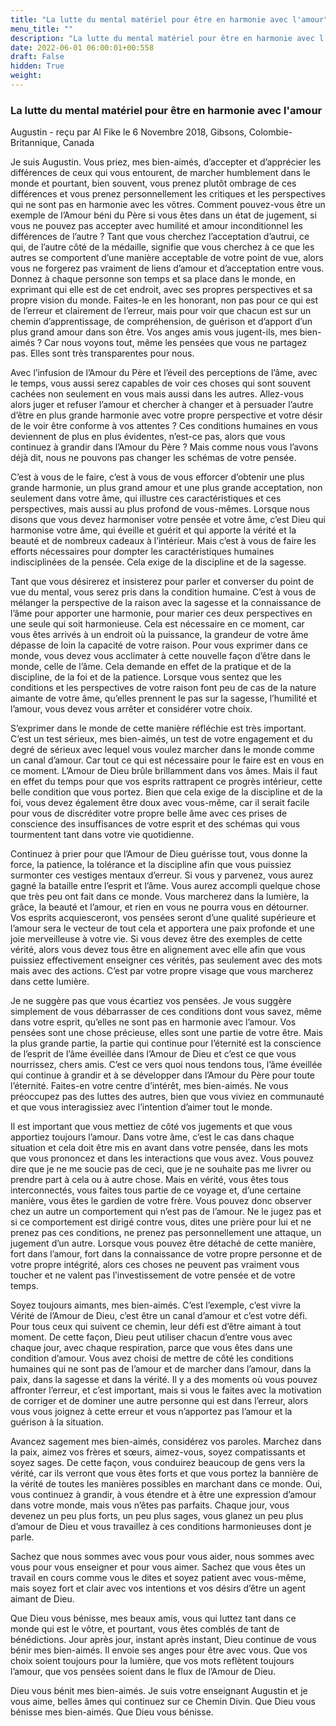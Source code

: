 ```yaml
---
title: "La lutte du mental matériel pour être en harmonie avec l'amour"
menu_title: ""
description: "La lutte du mental matériel pour être en harmonie avec l'amour"
date: 2022-06-01 06:00:01+00:558
draft: False
hidden: True
weight:
---
```

### La lutte du mental matériel pour être en harmonie avec l'amour

Augustin - reçu par Al Fike le 6 Novembre 2018, Gibsons, Colombie-Britannique, Canada

Je suis Augustin. Vous priez, mes bien-aimés, d’accepter et d’apprécier les différences de ceux qui vous entourent, de marcher humblement dans le monde et pourtant, bien souvent, vous prenez plutôt ombrage de ces différences et vous prenez personnellement les critiques et les perspectives qui ne sont pas en harmonie avec les vôtres. Comment pouvez-vous être un exemple de l’Amour béni du Père si vous êtes dans un état de jugement, si vous ne pouvez pas accepter avec humilité et amour inconditionnel les différences de l’autre ? Tant que vous cherchez l’acceptation d’autrui, ce qui, de l’autre côté de la médaille, signifie que vous cherchez à ce que les autres se comportent d’une manière acceptable de votre point de vue, alors vous ne forgerez pas vraiment de liens d’amour et d’acceptation entre vous. Donnez à chaque personne son temps et sa place dans le monde, en exprimant qui elle est de cet endroit, avec ses propres perspectives et sa propre vision du monde. Faites-le en les honorant, non pas pour ce qui est de l’erreur et clairement de l’erreur, mais pour voir que chacun est sur un chemin d’apprentissage, de compréhension, de guérison et d’apport d’un plus grand amour dans son être. Vos anges amis vous jugent-ils, mes bien-aimés ? Car nous voyons tout, même les pensées que vous ne partagez pas. Elles sont très transparentes pour nous.

Avec l’infusion de l’Amour du Père et l’éveil des perceptions de l’âme, avec le temps, vous aussi serez capables de voir ces choses qui sont souvent cachées non seulement en vous mais aussi dans les autres. Allez-vous alors juger et refuser l’amour et chercher à changer et à persuader l’autre d’être en plus grande harmonie avec votre propre perspective et votre désir de le voir être conforme à vos attentes ? Ces conditions humaines en vous deviennent de plus en plus évidentes, n’est-ce pas, alors que vous continuez à grandir dans l’Amour du Père ? Mais comme nous vous l’avons déjà dit, nous ne pouvons pas changer les schémas de votre pensée.

C’est à vous de le faire, c’est à vous de vous efforcer d’obtenir une plus grande harmonie, un plus grand amour et une plus grande acceptation, non seulement dans votre âme, qui illustre ces caractéristiques et ces perspectives, mais aussi au plus profond de vous-mêmes. Lorsque nous disons que vous devez harmoniser votre pensée et votre âme, c’est Dieu qui harmonise votre âme, qui éveille et guérit et qui apporte la vérité et la beauté et de nombreux cadeaux à l’intérieur. Mais c’est à vous de faire les efforts nécessaires pour dompter les caractéristiques humaines indisciplinées de la pensée. Cela exige de la discipline et de la sagesse.

Tant que vous désirerez et insisterez pour parler et converser du point de vue du mental, vous serez pris dans la condition humaine. C’est à vous de mélanger la perspective de la raison avec la sagesse et la connaissance de l’âme pour apporter une harmonie, pour marier ces deux perspectives en une seule qui soit harmonieuse. Cela est nécessaire en ce moment, car vous êtes arrivés à un endroit où la puissance, la grandeur de votre âme dépasse de loin la capacité de votre raison. Pour vous exprimer dans ce monde, vous devez vous acclimater à cette nouvelle façon d’être dans le monde, celle de l’âme. Cela demande en effet de la pratique et de la discipline, de la foi et de la patience. Lorsque vous sentez que les conditions et les perspectives de votre raison font peu de cas de la nature aimante de votre âme, qu’elles prennent le pas sur la sagesse, l’humilité et l’amour, vous devez vous arrêter et considérer votre choix.

S’exprimer dans le monde de cette manière réfléchie est très important. C’est un test sérieux, mes bien-aimés, un test de votre engagement et du degré de sérieux avec lequel vous voulez marcher dans le monde comme un canal d’amour. Car tout ce qui est nécessaire pour le faire est en vous en ce moment. L’Amour de Dieu brûle brillamment dans vos âmes. Mais il faut en effet du temps pour que vos esprits rattrapent ce progrès intérieur, cette belle condition que vous portez. Bien que cela exige de la discipline et de la foi, vous devez également être doux avec vous-même, car il serait facile pour vous de discréditer votre propre belle âme avec ces prises de conscience des insuffisances de votre esprit et des schémas qui vous tourmentent tant dans votre vie quotidienne.

Continuez à prier pour que l’Amour de Dieu guérisse tout, vous donne la force, la patience, la tolérance et la discipline afin que vous puissiez surmonter ces vestiges mentaux d’erreur. Si vous y parvenez, vous aurez gagné la bataille entre l’esprit et l’âme. Vous aurez accompli quelque chose que très peu ont fait dans ce monde. Vous marcherez dans la lumière, la grâce, la beauté et l’amour, et rien en vous ne pourra vous en détourner. Vos esprits acquiesceront, vos pensées seront d’une qualité supérieure et l’amour sera le vecteur de tout cela et apportera une paix profonde et une joie merveilleuse à votre vie. Si vous devez être des exemples de cette vérité, alors vous devez tous être en alignement avec elle afin que vous puissiez effectivement enseigner ces vérités, pas seulement avec des mots mais avec des actions. C’est par votre propre visage que vous marcherez dans cette lumière.

Je ne suggère pas que vous écartiez vos pensées. Je vous suggère simplement de vous débarrasser de ces conditions dont vous savez, même dans votre esprit, qu’elles ne sont pas en harmonie avec l’amour. Vos pensées sont une chose précieuse, elles sont une partie de votre être. Mais la plus grande partie, la partie qui continue pour l’éternité est la conscience de l’esprit de l’âme éveillée dans l’Amour de Dieu et c’est ce que vous nourrissez, chers amis. C’est ce vers quoi nous tendons tous, l’âme éveillée qui continue à grandir et à se développer dans l’Amour du Père pour toute l’éternité. Faites-en votre centre d’intérêt, mes bien-aimés. Ne vous préoccupez pas des luttes des autres, bien que vous viviez en communauté et que vous interagissiez avec l’intention d’aimer tout le monde.

Il est important que vous mettiez de côté vos jugements et que vous apportiez toujours l’amour. Dans votre âme, c’est le cas dans chaque situation et cela doit être mis en avant dans votre pensée, dans les mots que vous prononcez et dans les interactions que vous avez. Vous pouvez dire que je ne me soucie pas de ceci, que je ne souhaite pas me livrer ou prendre part à cela ou à autre chose. Mais en vérité, vous êtes tous interconnectés, vous faites tous partie de ce voyage et, d’une certaine manière, vous êtes le gardien de votre frère. Vous pouvez donc observer chez un autre un comportement qui n’est pas de l’amour. Ne le jugez pas et si ce comportement est dirigé contre vous, dites une prière pour lui et ne prenez pas ces conditions, ne prenez pas personnellement une attaque, un jugement d’un autre. Lorsque vous pouvez être détaché de cette manière, fort dans l’amour, fort dans la connaissance de votre propre personne et de votre propre intégrité, alors ces choses ne peuvent pas vraiment vous toucher et ne valent pas l’investissement de votre pensée et de votre temps.

Soyez toujours aimants, mes bien-aimés. C’est l’exemple, c’est vivre la Vérité de l’Amour de Dieu, c’est être un canal d’amour et c’est votre défi. Pour tous ceux qui suivent ce chemin, leur défi est d’être aimant à tout moment. De cette façon, Dieu peut utiliser chacun d’entre vous avec chaque jour, avec chaque respiration, parce que vous êtes dans une condition d’amour. Vous avez choisi de mettre de côté les conditions humaines qui ne sont pas de l’amour et de marcher dans l’amour, dans la paix, dans la sagesse et dans la vérité. Il y a des moments où vous pouvez affronter l’erreur, et c’est important, mais si vous le faites avec la motivation de corriger et de dominer une autre personne qui est dans l’erreur, alors vous vous joignez à cette erreur et vous n’apportez pas l’amour et la guérison à la situation.

Avancez sagement mes bien-aimés, considérez vos paroles. Marchez dans la paix, aimez vos frères et sœurs, aimez-vous, soyez compatissants et soyez sages. De cette façon, vous conduirez beaucoup de gens vers la vérité, car ils verront que vous êtes forts et que vous portez la bannière de la vérité de toutes les manières possibles en marchant dans ce monde. Oui, vous continuez à grandir, à vous étendre et à être une expression d’amour dans votre monde, mais vous n’êtes pas parfaits. Chaque jour, vous devenez un peu plus forts, un peu plus sages, vous glanez un peu plus d’amour de Dieu et vous travaillez à ces conditions harmonieuses dont je parle.

Sachez que nous sommes avec vous pour vous aider, nous sommes avec vous pour vous enseigner et pour vous aimer. Sachez que vous êtes un travail en cours comme vous le dites et soyez patient avec vous-même, mais soyez fort et clair avec vos intentions et vos désirs d’être un agent aimant de Dieu.

Que Dieu vous bénisse, mes beaux amis, vous qui luttez tant dans ce monde qui est le vôtre, et pourtant, vous êtes comblés de tant de bénédictions. Jour après jour, instant après instant, Dieu continue de vous bénir mes bien-aimés. Il envoie ses anges pour être avec vous. Que vos choix soient toujours pour la lumière, que vos mots reflètent toujours l’amour, que vos pensées soient dans le flux de l’Amour de Dieu.

Dieu vous bénit mes bien-aimés. Je suis votre enseignant Augustin et je vous aime, belles âmes qui continuez sur ce Chemin Divin. Que Dieu vous bénisse mes bien-aimés. Que Dieu vous bénisse.





